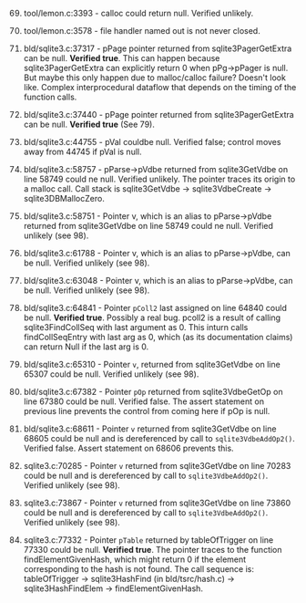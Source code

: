69. tool/lemon.c:3393 - calloc could return null. Verified unlikely.

70. tool/lemon.c:3578 - file handler named out is not never closed.

79. bld/sqlite3.c:37317 - pPage pointer returned from sqlite3PagerGetExtra can
be null. __Verified true__. This can happen because sqlite3PagerGetExtra can
explicitly return 0 when pPg-\>pPager is null. But maybe this only happen due to
malloc/calloc failure? Doesn't look like. Complex interprocedural dataflow that
depends on the timing of the function calls.

81. bld/sqlite3.c:37440 - pPage pointer returned from sqlite3PagerGetExtra can
be null. __Verified true__ (See 79).

82. bld/sqlite3.c:44755 - pVal couldbe null. Verified false; control moves away
from 44745 if pVal is null.

98. bld/sqlite3.c:58757 - pParse-\>pVdbe returned from sqlite3GetVdbe on line
58749 could ne null. Verified unlikely. The pointer traces its origin to a malloc
call. Call stack is sqlite3GetVdbe -> sqlite3VdbeCreate -> sqlite3DBMallocZero.

99. bld/sqlite3.c:58751 - Pointer v, which is an alias to pParse-\>pVdbe
returned from sqlite3GetVdbe on line 58749 could ne null. Verified unlikely (see 98).

101. bld/sqlite3.c:61788 - Pointer v, which is an alias to pParse-\>pVdbe, can
be null. Verified unlikely (see 98).

102. bld/sqlite3.c:63048 - Pointer v, which is an alias to pParse-\>pVdbe, can
be null. Verified unlikely (see 98).

103. bld/sqlite3.c:64841 - Pointer `pColl2` last assigned on line 64840 could
be null. __Verified true__. Possibly a real bug. pcoll2 is a result of calling
sqlite3FindCollSeq with last argument as 0. This inturn calls
findCollSeqEntry with last arg as 0, which (as its documentation
claims) can return Null if the last arg is 0.

104. bld/sqlite3.c:65310 - Pointer `v`, returned from sqlite3GetVdbe
on line 65307 could be null. Verified unlikely (see 98).

105. bld/sqlite3.c:67382 - Pointer `pOp` returned from sqlite3VdbeGetOp on line
67380 could be null. Verified false. The assert statement on previous line
prevents the control from coming here if pOp is null.

109. bld/sqlite3.c:68611 - Pointer `v` returned from sqlite3GetVdbe on line
68605 could be null and is dereferenced by call to `sqlite3VdbeAddOp2()`.
Verified false. Assert statement on 68606 prevents this.

110. sqlite3.c:70285 - Pointer `v` returned from sqlite3GetVdbe on line 70283
could be null and is dereferenced by call to `sqlite3VdbeAddOp2()`. Verified
unlikely (see 98).

114. sqlite3.c:73867 - Pointer `v` returned from sqlite3GetVdbe on
line 73860 could be null and is dereferenced by call to
`sqlite3VdbeAddOp2()`. Verified unlikely (see 98).

116. sqlite3.c:77332 - Pointer `pTable` returned by tableOfTrigger on line
77330 could be null.  __Verified true__. The pointer traces to the
function findElementGivenHash, which might return 0 if the element
corresponding to the hash is not found. The call sequence is:
tableOfTrigger -> sqlite3HashFind (in bld/tsrc/hash.c) ->
sqlite3HashFindElem -> findElementGivenHash.


